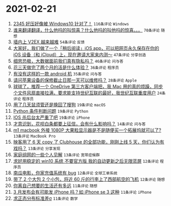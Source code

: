 # 2021-02-21

1. [2345 好压好像被 Windows10 针对了！](https://www.v2ex.com/t/754794) `116条评论` `Windows`
1. [谁来翻译翻译，什么他吗的叫惊喜？什么他吗的叫他吗的惊喜。。。](https://www.v2ex.com/t/754840) `70条评论` `随想`
1. [墙内上 V2EX 越来越难](https://www.v2ex.com/t/754858) `54条评论` `反馈`
1. [大家好，我们做了一个「稍后阅读」iOS app，可以把网页永久保存在你的 iOS 设备（和 iCloud）上，现在邀请大家来内测～](https://www.v2ex.com/t/754808) `47条评论` `分享创造`
1. [细思恐极，大数据面前我们真有隐私吗？](https://www.v2ex.com/t/754778) `46条评论` `问与答`
1. [花三天做完了两个月的活是什么体验？](https://www.v2ex.com/t/754829) `36条评论` `程序员`
1. [有没有这样的一款 android 机](https://www.v2ex.com/t/754790) `35条评论` `问与答`
1. [请问苹果设备的保修截止日那一天可以维修吗？](https://www.v2ex.com/t/754793) `28条评论` `Apple`
1. [球球了，推荐一个 OneDrive 第三方客户端把，我 Mac 用的真的烦躁，同步个文件风扇直接拉满，要求能支持世纪互联的最好，我世纪互联重度用户](https://www.v2ex.com/t/754883) `24条评论` `程序员`
1. [用了几天鼠须管还是换回了搜狗](https://www.v2ex.com/t/754860) `19条评论` `macOS`
1. [Python 条件判断问题](https://www.v2ex.com/t/754810) `19条评论` `Python`
1. [IOS 杀后台太严重了吧](https://www.v2ex.com/t/754786) `19条评论` `iPhone`
1. [才意识到，花呗白条都要上征信，会有什么影响吗？](https://www.v2ex.com/t/754828) `14条评论` `问与答`
1. [m1 macbook 外接 1080P 大果粒显示器是不是随便买一个拓展坞就可以了?](https://www.v2ex.com/t/754885) `13条评论` `MacBook Pro`
1. [映客用了 6 天 copy 了 Clubhouse 的全部功能，刚刚上线 5 天，你们认为有戏吗？](https://www.v2ex.com/t/754838) `13条评论` `分享发现`
1. [家庭组网的一些个人见解](https://www.v2ex.com/t/754783) `13条评论` `宽带症候群`
1. [求好用稳定的 win10 系统 不要官方版 我的自动更新之后无限蓝屏](https://www.v2ex.com/t/754904) `12条评论` `程序员`
1. [南瓜电影，你家充值系统有 bug](https://www.v2ex.com/t/754845) `12条评论` `全球工单系统`
1. [带了 2 个大包 2 个小包，将近 60 斤的行李上了西部航空的飞机](https://www.v2ex.com/t/754813) `12条评论` `随想`
1. [你离自己想要的生活还有多远](https://www.v2ex.com/t/754908) `11条评论` `随想`
1. [3 月发布会有可能发 iPhone 吗？如 iPhone se 3 这种](https://www.v2ex.com/t/754873) `11条评论` `iPhone`
1. [求正态分布标准差σ](https://www.v2ex.com/t/754848) `11条评论` `数学`
